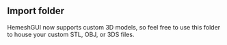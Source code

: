 ## Import folder

HemeshGUI now supports custom 3D models, so feel free to use this folder to house your custom STL, OBJ, or 3DS files.
